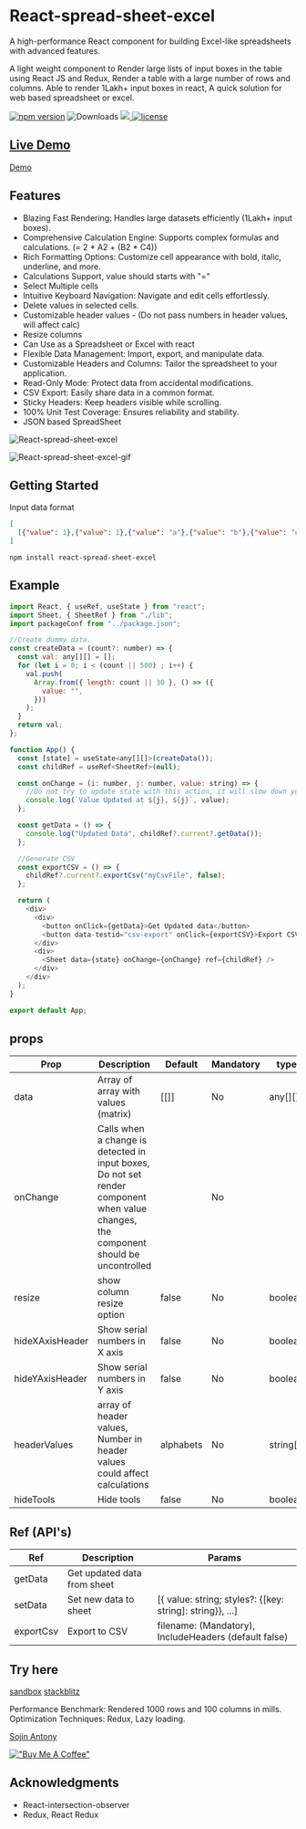 # React-spread-sheet-excel
A high-performance React component for building Excel-like spreadsheets with advanced features.

A light weight component to Render large lists of input boxes in the table using React JS and Redux, Render a table with a large number of rows and columns.
Able to render 1Lakh+ input boxes in react, A quick solution for web based spreadsheet or excel.

[![npm version](https://badge.fury.io/js/react-spread-sheet-excel.svg)](https://badge.fury.io/js/react-spread-sheet-excel) ![Downloads](https://img.shields.io/npm/dm/react-spread-sheet-excel.svg)
  <a href="https://codecov.io/gh/sojinantony01/react-spread-sheet" > 
 <img src="https://codecov.io/gh/sojinantony01/react-spread-sheet/graph/badge.svg?token=OLGA3TDJIL"/> 
 </a>
  <a href="https://github.com/sojinantony01/react-spread-sheet/blob/main/LICENSE">
    <img src="https://img.shields.io/npm/l/react-spread-sheet-excel.svg" alt="license">
  </a>

## [Live Demo](https://sojinantony01.github.io/react-spread-sheet/)

[Demo](https://sojinantony01.github.io/react-spread-sheet/)

## Features

* Blazing Fast Rendering: Handles large datasets efficiently (1Lakh+ input boxes).
* Comprehensive Calculation Engine: Supports complex formulas and calculations. (= 2 * A2 + (B2 * C4))
* Rich Formatting Options: Customize cell appearance with bold, italic, underline, and more.
* Calculations Support, value should starts with "="
* Select Multiple cells
* Intuitive Keyboard Navigation: Navigate and edit cells effortlessly.
* Delete values in selected cells.
* Customizable header values - (Do not pass numbers in header values, will affect calc)
* Resize columns
* Can Use as a Spreadsheet or Excel with react
* Flexible Data Management: Import, export, and manipulate data.
* Customizable Headers and Columns: Tailor the spreadsheet to your application.
* Read-Only Mode: Protect data from accidental modifications.
* CSV Export: Easily share data in a common format.
* Sticky Headers: Keep headers visible while scrolling.
* 100% Unit Test Coverage: Ensures reliability and stability.
* JSON based SpreadSheet

![React-spread-sheet-excel](https://raw.githubusercontent.com/sojinantony01/react-spread-sheet/main/public/images/sample.png)

![React-spread-sheet-excel-gif](https://raw.githubusercontent.com/sojinantony01/react-spread-sheet/main/public/images/react-spread-sheet-excel-ezgif.com-video-to-gif-converter.gif)

## Getting Started

Input data format
```json
[
  [{"value": 1},{"value": 1},{"value": "a"},{"value": "b"},{"value": "d"}]
]
```

```
npm install react-spread-sheet-excel

```
## Example

```js
import React, { useRef, useState } from "react";
import Sheet, { SheetRef } from "./lib";
import packageConf from "../package.json";

//Create dummy data.
const createData = (count?: number) => {
  const val: any[][] = [];
  for (let i = 0; i < (count || 500) ; i++) {
    val.push(
      Array.from({ length: count || 30 }, () => ({
        value: "",
      }))
    );
  }
  return val;
};

function App() {
  const [state] = useState<any[][]>(createData());
  const childRef = useRef<SheetRef>(null);

  const onChange = (i: number, j: number, value: string) => {
    //Do not try to update state with this action, it will slow down your application
    console.log(`Value Updated at ${j}, ${j}`, value);
  };

  const getData = () => {
    console.log("Updated Data", childRef?.current?.getData()); 
  };

  //Generate CSV
  const exportCSV = () => {
    childRef?.current?.exportCsv("myCsvFile", false);
  };

  return (
    <div>
      <div>
        <button onClick={getData}>Get Updated data</button>
        <button data-testid="csv-export" onClick={exportCSV}>Export CSV data</button>
      </div>
      <div>
        <Sheet data={state} onChange={onChange} ref={childRef} />
      </div>
    </div>
  );
}

export default App;


```
## props

| Prop | Description | Default | Mandatory | type
| --- | --- | -- | -- | -- |
| data | Array of array with values (matrix)  | [[]]  |  No | any[][] |
| onChange | Calls when a change is detected in input boxes, Do not set render component when value changes, the component should be uncontrolled |  | No | 
| resize | show column resize option | false | No | boolean |
| hideXAxisHeader | Show serial numbers in X axis | false | No | boolean |
| hideYAxisHeader | Show serial numbers in Y axis | false | No | boolean |
| headerValues | array of header values, Number in header values could affect calculations | alphabets | No | string[] |
| hideTools | Hide tools | false | No | boolean |


## Ref (API's)

| Ref | Description | Params |
| --- | --- | --- |
| getData | Get updated data from sheet |  |
| setData | Set new data to sheet | [{ value: string; styles?: {[key: string]: string}}, ...] |
| exportCsv | Export to CSV | filename: (Mandatory), IncludeHeaders (default false) |

## Try here
[sandbox](https://codesandbox.io/p/sandbox/dry-water-gy2g6k)
[stackblitz](https://stackblitz.com/edit/react-xr6ifg?file=src%2FApp.js)

Performance
Benchmark: Rendered 1000 rows and 100 columns in mills.
Optimization Techniques: Redux, Lazy loading.


[Sojin Antony](https://github.com/sojinantony01)


[!["Buy Me A Coffee"](https://www.buymeacoffee.com/assets/img/guidelines/download-assets-sm-1.svg)](https://www.buymeacoffee.com/sojinantony)

## Acknowledgments

* React-intersection-observer
* Redux, React Redux

